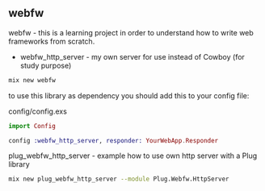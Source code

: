 ## webfw

webfw - this is a learning project in order to understand how to write
web frameworks from scratch.

- webfw_http_server - my own server for use instead of Cowboy (for study purpose)



```sh
mix new webfw
```


to use this library as dependency you should add this to your config file:

config/config.exs
```elixir
import Config

config :webfw_http_server, responder: YourWebApp.Responder
```


plug_webfw_http_server - example how to use own http server with a Plug library

```sh
mix new plug_webfw_http_server --module Plug.Webfw.HttpServer
```
